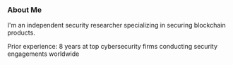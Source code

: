 ### About Me

I'm an independent security researcher specializing in securing blockchain products.

Prior experience: 8 years at top cybersecurity firms conducting security engagements worldwide
